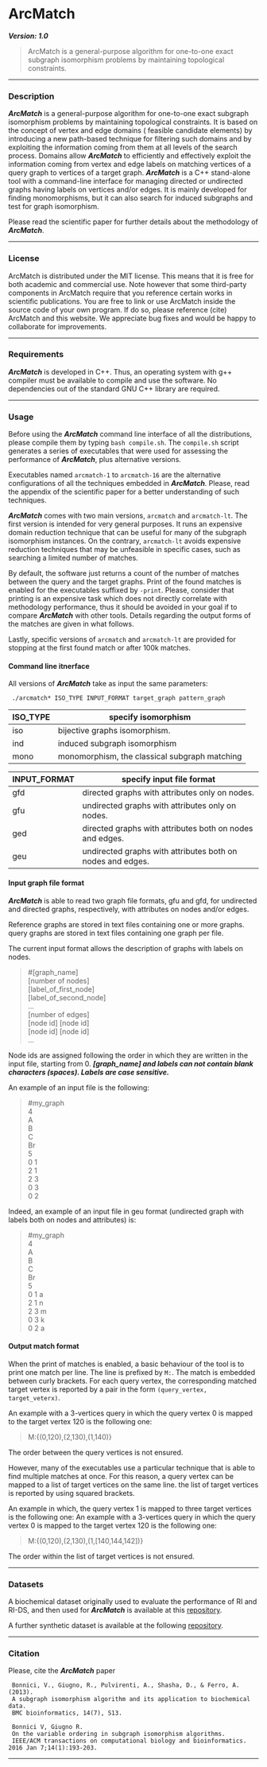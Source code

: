 # ArcMatch
***Version: 1.0***
> ArcMatch is a general-purpose algorithm for one-to-one exact subgraph isomorphism problems by maintaining topological constraints. 

<hr />

### Description
***ArcMatch*** is a general-purpose algorithm for one-to-one exact subgraph isomorphism problems by maintaining topological constraints.
It is based on the concept of vertex and edge domains ( feasible candidate elements) by introducing a new path-based technique for filtering such domains 
and by exploiting the information coming from them at all levels of the search process.
Domains allow ***ArcMatch*** to efficiently and effectively exploit the information coming from vertex and edge labels on matching vertices of a query graph to vertices of a target graph.
***ArcMatch*** is a C++ stand-alone tool with a command-line interface for managing directed or undirected graphs having labels on vertices and/or edges.
It is mainly developed for finding monomorphisms, but it can also search for induced subgraphs and test for graph isomorphism.

Please read the scientific paper for further details about the methodology of ***ArcMatch***.

<hr />

### License
ArcMatch is distributed under the MIT license. This means that it is free for both academic and commercial use. Note however that some third-party components in ArcMatch require that you reference certain works in scientific publications.
You are free to link or use ArcMatch inside the source code of your own program. If do so, please reference (cite) ArcMatch and this website. We appreciate bug fixes and would be happy to collaborate for improvements. 

<hr />

### Requirements

***ArcMatch*** is developed in C++. Thus, an operating system with g++ compiler must be available to compile and use the software.
No dependencies out of the standard GNU C++ library are required.

<hr />

### Usage

Before using the ***ArcMatch*** command line interface of all the distributions, please compile them by typing  `bash compile.sh`.
The `compile.sh` script generates a series of executables that were used for assessing the performance of ***ArcMatch***,
plus alternative versions.

Executables named `arcmatch-1` to `arcmatch-16` are the alternative configurations of all the techniques embedded in ***ArcMatch***. Please, read the appendix of the scientific paper for a better understanding of such techniques.

***ArcMatch*** comes with two main versions, `arcmatch` and `arcmatch-lt`. 
The first version is intended for very general purposes. It runs an expensive domain reduction technique that can be useful for many of the subgraph isomorphism instances.
On the contrary, `arcmatch-lt` avoids expensive reduction techniques that may be unfeasible in specific cases, such as searching a limited number of matches.

By default, the software just returns a count of the number of matches between the query and the target graphs.
Print of the found matches is enabled for the executables suffixed by `-print`.
Please, consider that printing is an expensive task which does not directly correlate with methodology performance, thus it should be avoided in your goal if to compare ***ArcMatch*** with other tools.
Details regarding the output forms of the matches are given in what follows. 

Lastly, specific versions of `arcmatch` and `arcmatch-lt` are provided for stopping at the first found match or after 100k matches.

#### Command line itnerface

All versions of ***ArcMatch*** take as input the same parameters:
```
 ./arcmatch* ISO_TYPE INPUT_FORMAT target_graph pattern_graph    
```
|ISO_TYPE|specify isomorphism|
|---------|-------------------|
|iso|bijective graphs isomorphism.|
|ind|induced subgraph isomorphism|
|mono|monomorphism, the classical subgraph matching|

|INPUT_FORMAT	| specify input file format|
|----------------|-------------------------|
|gfd	|directed graphs with attributes only on nodes.|
|gfu	|undirected graphs with attributes only on nodes.|
|ged	|directed graphs with attributes both on nodes and edges.|
|geu	|undirected graphs with attributes both on nodes and edges.|

#### Input graph file format

***ArcMatch*** is able to read two graph file formats, gfu and gfd, for undirected and directed graphs, respectively, with attributes on nodes and/or edges.

Reference graphs are stored in text files containing one or more graphs.
query graphs are stored in text files containing one graph per file.

The current input format allows the description of graphs with labels on nodes.
> #[graph_name] <br>
[number of nodes] <br>
[label_of_first_node] <br>
[label_of_second_node] <br>
... <br>
[number of edges] <br>
[node id] [node id] <br>
[node id] [node id] <br>
... <br>

Node ids are assigned following the order in which they are written in the input file, starting from 0.
***[graph_name] and labels can not contain blank characters (spaces).
Labels are case sensitive.***

An example of an input file is the following:

> #my_graph <br>
4 <br>
A <br>
B <br>
C <br>
Br <br>
5 <br>
0 1 <br>
2 1 <br>
2 3 <br>
0 3 <br>
0 2 <br>


Indeed, an example of an input file in geu format (undirected graph with labels both on nodes and attributes) is:
> #my_graph <br>
4 <br>
A <br>
B <br>
C <br>
Br <br>
5 <br>
0 1 a <br>
2 1 n<br>
2 3 m<br>
0 3 k<br>
0 2 a<br>

#### Output match format
When the print of matches is enabled, a basic behaviour of the tool is to print one match per line.
The line is prefixed by `M:`.
The match is embedded between curly brackets.
For each query vertex, the corresponding matched target vertex is reported by a pair in the form `(query_vertex, target_veterx)`.

An example with a 3-vertices query in which the query vertex 0 is mapped to the target vertex 120 is the following one:
> M:{(0,120),(2,130),(1,140)}

The order between the query vertices is not ensured.

However, many of the executables use a particular technique that is able to find multiple matches at once.
For this reason, a query vertex can be mapped to a list of target vertices on the same line.
the list of target vertices is reported by using squared brackets.

An example in which, the query vertex 1 is mapped to three target vertices is the following one:
An example with a 3-vertices query in which the query vertex 0 is mapped to the target vertex 120 is the following one:
> M:{(0,120),(2,130),(1,[140,144,142])}

The order within the list of target vertices is not ensured.


<hr />


### Datasets
A biochemical dataset originally used to evaluate the performance of RI and RI-DS, and then used for ***ArcMatch*** is available at this [repository](https://github.com/GiugnoLab/RI-Datasets).

A further synthetic dataset is available at the following [repository](https://github.com/GiugnoLab/RI-synthds).

<hr />


### Citation
Please, cite the ***ArcMatch*** paper 
 
     Bonnici, V., Giugno, R., Pulvirenti, A., Shasha, D., & Ferro, A. (2013).
     A subgraph isomorphism algorithm and its application to biochemical data. 
     BMC bioinformatics, 14(7), S13.

     Bonnici V, Giugno R. 
     On the variable ordering in subgraph isomorphism algorithms. 
     IEEE/ACM transactions on computational biology and bioinformatics. 2016 Jan 7;14(1):193-203.
<hr />
